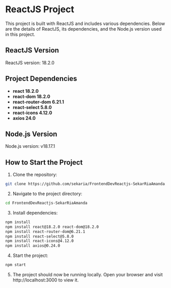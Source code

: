 # ReactJS Project

This project is built with ReactJS and includes various dependencies. Below are the details of ReactJS, its dependencies, and the Node.js version used in this project.

## ReactJS Version

ReactJS version: 18.2.0

## Project Dependencies

- **react 18.2.0**
- **react-dom 18.2.0**
- **react-router-dom 6.21.1**
- **react-select 5.8.0**
- **react-icons 4.12.0**
- **axios 24.0**

## Node.js Version

Node.js version: v18.17.1

## How to Start the Project

1. Clone the repository:

```bash
git clone https://github.com/sekaria/FrontendDevReactjs-SekarRiaAmanda.git
```
2. Navigate to the project directory:
```bash
cd FrontendDevReactjs-SekarRiaAmanda
```
3. Install dependencies:
```bash
npm install
npm install react@18.2.0 react-dom@18.2.0
npm install react-router-dom@6.21.1
npm install react-select@5.8.0
npm install react-icons@4.12.0
npm install axios@0.24.0

```
4. Start the project:
```bash
npm start
```
5. The project should now be running locally. Open your browser and visit http://localhost:3000 to view it.
